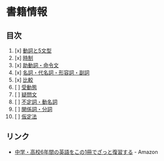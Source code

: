 # 書籍情報
## 目次

1. [x] [動詞と5文型](01/README.md)
2. [x] [時制](02/README.md)
3. [x] [助動詞・命令文](03/README.md)
4. [x] [名詞・代名詞・形容詞・副詞](04/README.md)
5. [x] [比較](05/README.md)
6. [ ] [受動態](06/README.md)
7. [ ] [疑問文](07/README.md)
8. [ ] [不定詞・動名詞](08/README.md)
9. [ ] [関係詞・分詞](09/README.md)
10. [ ] [仮定法](10/README.md)


## リンク

- [中学・高校6年間の英語をこの1冊でざっと復習する](http://www.amazon.co.jp/dp/B00MB2SI8Q/) - Amazon
